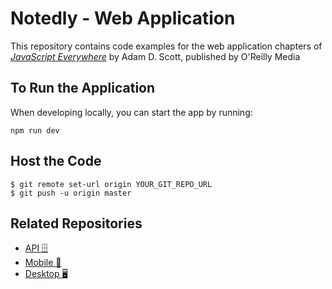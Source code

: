 

# Notedly - Web Application

This repository contains code examples for the web application chapters of [_JavaScript Everywhere_](https://www.jseverywhere.io/) by Adam D. Scott, published by O'Reilly Media

## To Run the Application

When developing locally, you can start the app by running:

```
npm run dev
```

## Host the Code

```shell
$ git remote set-url origin YOUR_GIT_REPO_URL
$ git push -u origin master
```

## Related Repositories

- [API 🗄️ ](https://github.com/Hein-HtetSan/api)
- [Mobile 🤳](https://github.com/Hein-HtetSan/mobile)
- [Desktop 🖥️](https://github.com/Hein-HtetSan/desktop)
